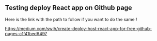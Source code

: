 ## Testing deploy React app on Github page

Here is the link with the path to follow if you want to do the same !

https://medium.com/swlh/create-deploy-host-react-app-for-free-github-pages-c1f41bed6497